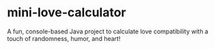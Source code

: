 # mini-love-calculator
A fun, console-based Java project to calculate love compatibility with a touch of randomness, humor, and heart!
